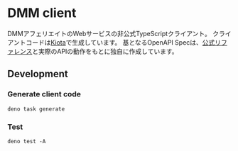 # DMM client

DMMアフェリエイトのWebサービスの非公式TypeScriptクライアント。
クライアントコードは[Kiota](https://github.com/microsoft/kiota)で生成しています。
基となるOpenAPI
Specは、[公式リファレンス](https://affiliate.dmm.com/api/)と実際のAPIの動作をもとに独自に作成しています。

## Development

### Generate client code

```shell
deno task generate
```

### Test

```shell
deno test -A
```
